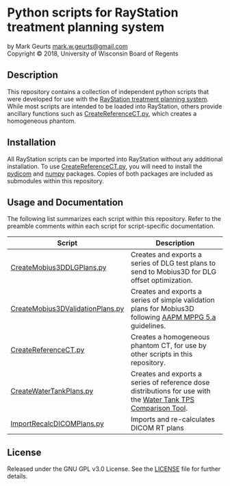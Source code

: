 # Python scripts for RayStation treatment planning system

by Mark Geurts <mark.w.geurts@gmail.com>
<br>Copyright &copy; 2018, University of Wisconsin Board of Regents

## Description

This repository contains a collection of independent python scripts that were developed 
for use with the [RayStation treatment planning system](https://www.raysearchlabs.com/raystation/). While most scripts are intended to
be loaded into RayStation, others provide ancillary functions such as [CreateReferenceCT.py](https://github.com/mwgeurts/ray_scripts/blob/master/CreateReferenceCT.py),
which creates a homogeneous phantom.

## Installation

All RayStation scripts can be imported into RayStation without any additional installation.
To use [CreateReferenceCT.py](https://github.com/mwgeurts/ray_scripts/blob/master/CreateReferenceCT.py), you will need to install the 
[pydicom](http://pydicom.readthedocs.io/en/stable/getting_started.html) and 
[numpy](https://scipy.org/install.html) packages. Copies of both packages are included as
submodules within this repository. 

## Usage and Documentation

The following list summarizes each script within this repository. Refer to the preamble 
comments within each script for script-specific documentation.

| Script | Description |
|--------|-------------|
| [CreateMobius3DDLGPlans.py](https://github.com/mwgeurts/ray_scripts/blob/master/CreateMobius3DDLGPlans.py) | Creates and exports a series of DLG test plans to send to Mobius3D for DLG offset optimization. |
| [CreateMobius3DValidationPlans.py](https://github.com/mwgeurts/ray_scripts/blob/master/CreateMobius3DValidationPlans.py) | Creates and exports a series of simple validation plans for Mobius3D following [AAPM MPPG 5.a](https://doi.org/10.1120/jacmp.v16i5.5768) guidelines. |
| [CreateReferenceCT.py](https://github.com/mwgeurts/ray_scripts/blob/master/CreateReferenceCT.py) | Creates a homogeneous phantom CT, for use by other scripts in this repository. |
| [CreateWaterTankPlans.py](https://github.com/mwgeurts/ray_scripts/blob/master/CreateWaterTankPlans.py) | Creates and exports a series of reference dose distributions for use with the [Water Tank TPS Comparison Tool](https://github.com/mwgeurts/water_tank). |
| [ImportRecalcDICOMPlans.py](https://github.com/mwgeurts/ray_scripts/blob/master/ImportRecalcDICOMPlans.py) | Imports and re-calculates DICOM RT plans |

## License

Released under the GNU GPL v3.0 License. See the [LICENSE](LICENSE) file for further 
details.
